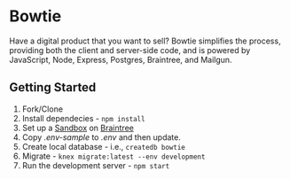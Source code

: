 # Bowtie

Have a digital product that you want to sell? Bowtie simplifies the process, providing both the client and server-side code, and is powered by JavaScript, Node, Express, Postgres, Braintree, and Mailgun.

## Getting Started

1. Fork/Clone
1. Install dependecies - `npm install`
1. Set up a [Sandbox](https://sandbox.braintreegateway.com) on [Braintree](https://www.braintreepayments.com/)
1. Copy *.env-sample* to *.env* and then update.
1. Create local database - i.e., `createdb bowtie`
1. Migrate - `knex migrate:latest --env development`
1. Run the development server - `npm start`
